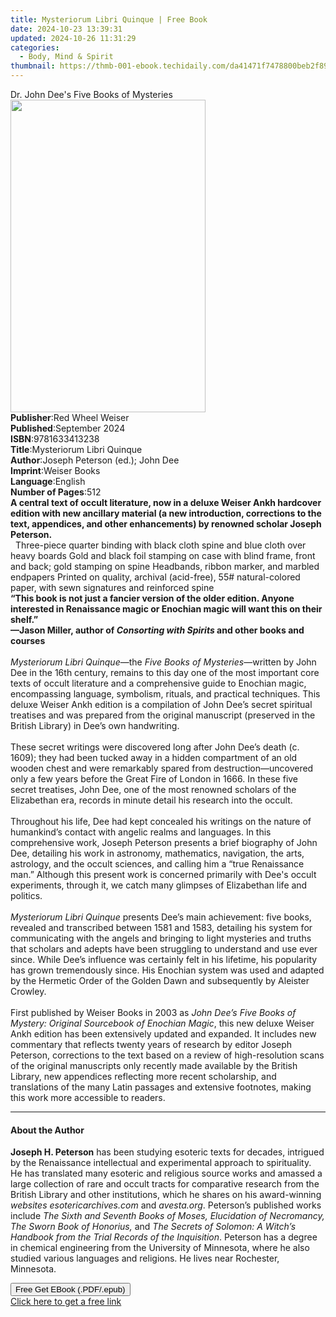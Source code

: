 ```yaml
---
title: Mysteriorum Libri Quinque | Free Book
date: 2024-10-23 13:39:31
updated: 2024-10-26 11:31:29
categories:
  - Body, Mind & Spirit
thumbnail: https://thmb-001-ebook.techidaily.com/da41471f7478800beb2f8998a92a2c927db13052251c32ae18dd69468ce376b1.jpg
---
```

<main id="book-container">
  <div class="flex flex-col">
    <div class="book-brief flex-1 py-6 px-4 sm:p-6 md:py-10 md:px-8">
      <!-- brief-->
      <div class="book-brief-main">Dr. John Dee's Five Books of Mysteries</div>
    </div>
    <div
      class="book-meta-info flex-1 grid gap-4 col-start-1 col-end-3 row-start-1 sm:mb-6 sm:grid-cols-4 lg:gap-6 lg:col-start-2 lg:row-end-6 lg:row-span-6 lg:mb-0"
    >
      <div
        class="book-meta-info-left place-content-center mt-4 p-4 text-sm leading-6 col-start-2 col-span-2 dark:text-slate-400"
      >
        <img
          class="w-full h-500 object-cover rounded-lg sm:h-255 sm:col-span-2 lg:col-span-full"
          src="https://img-001-ebook.techidaily.com/9044d3c97fa112d6a7284e74bb96e9f5f4f14119bc0a9dbacf7a96325607c8d4.jpg"
          alt=""
          width="312"
          height="500"
        />
      </div>
      <div
        class="book-meta-info-right mt-2 col-start-1 row-start-2 col-span-3 self-center"
      >
        <!-- meta data  -->
        <div class="flex flex-col px-4 md:px-8">
          <div class="flex-1">
            <strong>Publisher</strong>:<span class="px-2"
              >Red Wheel Weiser</span
            >
          </div>
          <div class="flex-1">
            <strong>Published</strong>:<span class="px-2">September 2024</span>
          </div>
          <div class="flex-1">
            <strong>ISBN</strong>:<span class="px-2">9781633413238</span>
          </div>
          <div class="flex-1">
            <strong>Title</strong>:<span class="px-2"
              >Mysteriorum Libri Quinque</span
            >
          </div>
          <div class="flex-1">
            <strong>Author</strong>:<span class="px-2"
              >Joseph Peterson (ed.); John Dee</span
            >
          </div>
          <div class="flex-1">
            <strong>Imprint</strong>:<span class="px-2">Weiser Books</span>
          </div>
          <div class="flex-1">
            <strong>Language</strong>:<span class="px-2">English</span>
          </div>
          <div class="flex-1">
            <strong>Number of Pages</strong>:<span class="px-2">512</span>
          </div>
        </div>
      </div>
    </div>
    <div class="book-description flex-1 py-6 px-4 sm:p-6 md:py-10 md:px-8">
      <div class="book-description-main">
        <div accordion-content="" id="description">
          <b
            >A central text of occult literature, now in a deluxe Weiser Ankh
            hardcover edition with new ancillary material (a new introduction,
            corrections to the text, appendices, and other enhancements) by
            renowned scholar Joseph Peterson.&nbsp;</b
          ><br />
          &nbsp; Three-piece quarter binding with black cloth spine and blue
          cloth over heavy boards Gold and black foil stamping on case with
          blind frame, front and back; gold stamping on spine Headbands, ribbon
          marker, and marbled endpapers Printed on quality, archival
          (acid-free), 55# natural-colored paper, with sewn signatures and
          reinforced spine &nbsp;<br /><b
            >“This book is not just a fancier version of the older edition.
            Anyone interested in Renaissance magic or Enochian magic will want
            this on their shelf.”<br />
            —Jason Miller, author of <i>Consorting with Spirits</i> and other
            books and courses</b
          ><br />
          &nbsp;<br /><i>Mysteriorum Libri Quinque</i>—the
          <i>Five Books of Mysteries</i>—written by John Dee in the 16th
          century, remains to this day one of the most important core texts of
          occult literature and a comprehensive guide to Enochian magic,
          encompassing language, symbolism, rituals, and practical techniques.
          This deluxe Weiser Ankh edition is a compilation of John Dee’s secret
          spiritual treatises and was prepared from the original manuscript
          (preserved in the British Library) in Dee’s own handwriting.<br />
          &nbsp;<br />
          These secret writings were discovered long after John Dee’s death (c.
          1609); they had been tucked away in a hidden compartment of an old
          wooden chest and were remarkably spared from destruction—uncovered
          only a few years before the Great Fire of London in 1666. In these
          five secret treatises, John Dee, one of the most renowned scholars of
          the Elizabethan era, records in minute detail his research into the
          occult.<br />
          &nbsp;<br />
          Throughout his life, Dee had kept concealed his writings on the nature
          of humankind’s contact with angelic realms and languages. In this
          comprehensive work, Joseph Peterson presents a brief biography of John
          Dee, detailing his work in astronomy, mathematics, navigation, the
          arts, astrology, and the occult sciences, and calling him a “true
          Renaissance man.” Although this present work is concerned primarily
          with Dee's occult experiments, through it, we catch many glimpses of
          Elizabethan life and politics.<br />
          &nbsp;<br /><i>Mysteriorum Libri Quinque </i>presents Dee’s main
          achievement: five books, revealed and transcribed between 1581 and
          1583, detailing his system for communicating with the angels and
          bringing to light mysteries and truths that scholars and adepts have
          been struggling to understand and use ever since. While Dee’s
          influence was certainly felt in his lifetime, his popularity has grown
          tremendously since. His Enochian system was used and adapted by the
          Hermetic Order of the Golden Dawn and subsequently by Aleister
          Crowley.<br />
          &nbsp;<br />
          First published by Weiser Books in 2003 as
          <i
            >John Dee’s Five Books of Mystery: Original Sourcebook of Enochian
            Magic</i
          >, this new deluxe Weiser Ankh edition has been extensively updated
          and expanded. It includes new commentary that reflects twenty years of
          research by editor Joseph Peterson, corrections to the text based on a
          review of high-resolution scans of the original manuscripts only
          recently made available by the British Library, new appendices
          reflecting more recent scholarship, and translations of the many Latin
          passages and extensive footnotes, making this work more accessible to
          readers.
        </div>
        <div class="accordion-fader"></div>
      </div>
    </div>
    <div class="book-excerpts flex-1 py-6 px-4 sm:p-6 md:py-10 md:px-8">
      <!-- excerpts-->
      <div class="book-excerpts-main">
        <hr />
        <h4 class="placeholder placeholder-heading">
          <span>About the Author</span>
        </h4>
        <p>
          <b>Joseph H. Peterson</b>&nbsp;has been studying esoteric texts for
          decades, intrigued by the Renaissance intellectual and experimental
          approach to spirituality. He&nbsp;has translated many esoteric and
          religious source works and amassed a large collection of rare and
          occult tracts for comparative research from the British Library and
          other institutions, which he shares on his award-winning
          <i>websites esotericarchives.com</i> and <i>avesta.org</i>. Peterson’s
          published works include
          <i
            >The Sixth and Seventh Books of Moses, Elucidation of Necromancy,
            The Sworn Book of Honorius, </i
          >and
          <i
            >The Secrets of Solomon: A Witch’s Handbook from the Trial Records
            of the Inquisition</i
          >. Peterson has a degree in chemical engineering from the University
          of Minnesota, where he also studied various languages and religions.
          He lives near Rochester, Minnesota.<br />
        </p>
      </div>
    </div>
    <div
      class="book-about-author flex-1 py-6 px-4 sm:p-6 md:py-10 md:px-8"
    ></div>
    <div class="book-free-get flex-1 py-6 px-4 sm:p-6 md:py-10 md:px-8">
      <button
        id="btn-free-get"
        class="bg-blue-500 hover:bg-blue-700 text-white font-bold py-2 px-4 rounded"
      >
        Free Get EBook (.PDF/.epub)
      </button>
      <div id="countdown-display" class="px-2 text-lg mt-2"></div>
      <a
        id="free-link"
        class="hidden bg-blue-500 hover:bg-blue-700 text-white font-bold py-2 px-4 rounded"
        href="https://www.ebooks.com/en-us/book/211015365/mysteriorum-libri-quinque/joseph-peterson/"
        target="_blank"
        >Click here to get a free link</a
      >
    </div>
    <script>
      let countdownTime = 0;
      let countdownInterval = null;
      document
        .getElementById('btn-free-get')
        .addEventListener('click', startCountdown);
      function startCountdown() {
        countdownTime = new Date().getTime() + 60000 * 3;
        countdownInterval = setInterval(updateCountdown, 1000);
        document.getElementById('btn-free-get').disabled = true;
        document
          .getElementById('btn-free-get')
          .classList.add('bg-gray-500', 'cursor-not-allowed');
      }
      function updateCountdown() {
        let currentTime = new Date().getTime();
        let timeLeft = countdownTime - currentTime;
        let secondsLeft = Math.floor(timeLeft / 1000);
        document.getElementById('countdown-display').innerHTML =
          `Remaining time: ${secondsLeft} seconds.`;
        if (secondsLeft <= 0) {
          clearInterval(countdownInterval);
          document.getElementById('btn-free-get').classList.add('hidden');
          document.getElementById('free-link').classList.remove('hidden');
          document.getElementById('countdown-display').innerHTML = '';
        }
      }
    </script>
  </div>
</main>
